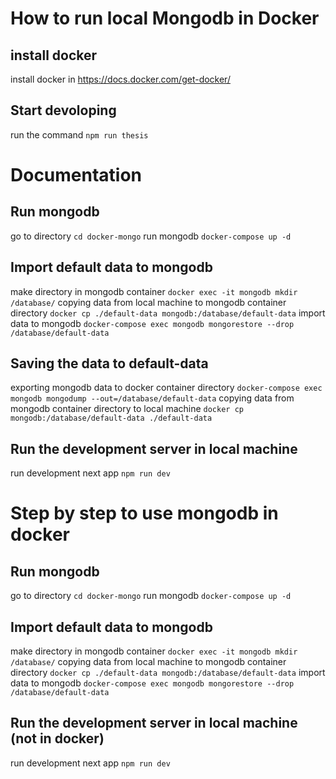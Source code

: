 # How to run local Mongodb in Docker
## install docker
install docker in https://docs.docker.com/get-docker/ 

## Start devoloping
run the command `npm run thesis`

# Documentation
## Run mongodb
go to directory `cd docker-mongo`
run mongodb `docker-compose up -d`

## Import default data to mongodb
make directory in mongodb container `docker exec -it mongodb mkdir /database/`
copying data from local machine to mongodb container directory `docker cp ./default-data mongodb:/database/default-data`
import data to mongodb `docker-compose exec mongodb mongorestore --drop /database/default-data`

## Saving the data to default-data
exporting mongodb data to docker container directory `docker-compose exec mongodb mongodump --out=/database/default-data`
copying data from mongodb container directory to local machine `docker cp mongodb:/database/default-data ./default-data`

## Run the development server in local machine
run development next app `npm run dev`

# Step by step to use mongodb in docker

## Run mongodb
go to directory `cd docker-mongo`
run mongodb `docker-compose up -d`

## Import default data to mongodb
make directory in mongodb container `docker exec -it mongodb mkdir /database/`
copying data from local machine to mongodb container directory `docker cp ./default-data mongodb:/database/default-data`
import data to mongodb `docker-compose exec mongodb mongorestore --drop /database/default-data`

## Run the development server in local machine (not in docker)
run development next app `npm run dev`
